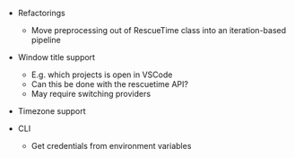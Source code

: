 * Refactorings
    * Move preprocessing out of RescueTime class into an iteration-based pipeline

* Window title support
    * E.g. which projects is open in VSCode
    * Can this be done with the rescuetime API?
    * May require switching providers

* Timezone support

* CLI
    * Get credentials from environment variables 
